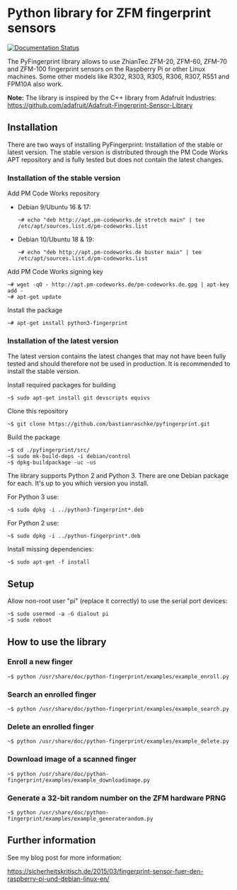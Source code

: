 # Python library for ZFM fingerprint sensors

[![Documentation Status](https://readthedocs.org/projects/pyfingerprint/badge/?version=latest)](https://pyfingerprint.readthedocs.io/en/latest/?badge=latest)

The PyFingerprint library allows to use ZhianTec ZFM-20, ZFM-60, ZFM-70 and ZFM-100 fingerprint sensors on the Raspberry Pi or other Linux machines. Some other models like R302, R303, R305, R306, R307, R551 and FPM10A also work.

**Note:** The library is inspired by the C++ library from Adafruit Industries:
<https://github.com/adafruit/Adafruit-Fingerprint-Sensor-Library>

## Installation

There are two ways of installing PyFingerprint: Installation of the stable or latest version. The stable version is distributed through the PM Code Works APT repository and is fully tested but does not contain the latest changes.

### Installation of the stable version

Add PM Code Works repository

* Debian 9/Ubuntu 16 & 17:

    `~# echo "deb http://apt.pm-codeworks.de stretch main" | tee /etc/apt/sources.list.d/pm-codeworks.list`

* Debian 10/Ubuntu 18 & 19:

    `~# echo "deb http://apt.pm-codeworks.de buster main" | tee /etc/apt/sources.list.d/pm-codeworks.list`

Add PM Code Works signing key

    ~# wget -qO - http://apt.pm-codeworks.de/pm-codeworks.de.gpg | apt-key add -
    ~# apt-get update

Install the package

    ~# apt-get install python3-fingerprint

### Installation of the latest version

The latest version contains the latest changes that may not have been fully tested and should therefore not be used in production. It is recommended to install the stable version.

Install required packages for building

    ~$ sudo apt-get install git devscripts equivs

Clone this repository

    ~$ git clone https://github.com/bastianraschke/pyfingerprint.git

Build the package

    ~$ cd ./pyfingerprint/src/
    ~$ sudo mk-build-deps -i debian/control
    ~$ dpkg-buildpackage -uc -us

The library supports Python 2 and Python 3. There are one Debian package for each. It's up to you which version you install.

For Python 3 use:

    ~$ sudo dpkg -i ../python3-fingerprint*.deb

For Python 2 use:

    ~$ sudo dpkg -i ../python-fingerprint*.deb

Install missing dependencies:

    ~$ sudo apt-get -f install

## Setup

Allow non-root user "pi" (replace it correctly) to use the serial port devices:

    ~$ sudo usermod -a -G dialout pi
    ~$ sudo reboot

## How to use the library

### Enroll a new finger

    ~$ python /usr/share/doc/python-fingerprint/examples/example_enroll.py

### Search an enrolled finger

    ~$ python /usr/share/doc/python-fingerprint/examples/example_search.py

### Delete an enrolled finger

    ~$ python /usr/share/doc/python-fingerprint/examples/example_delete.py

### Download image of a scanned finger

    ~$ python /usr/share/doc/python-fingerprint/examples/example_downloadimage.py

### Generate a 32-bit random number on the ZFM hardware PRNG

    ~$ python /usr/share/doc/python-fingerprint/examples/example_generaterandom.py

## Further information

See my blog post for more information:

<https://sicherheitskritisch.de/2015/03/fingerprint-sensor-fuer-den-raspberry-pi-und-debian-linux-en/>

